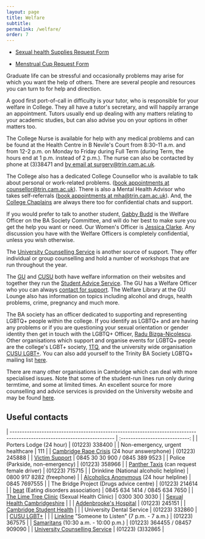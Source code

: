 ```yaml
---
layout: page
title: Welfare
subtitle:
permalink: /welfare/
order: 7
---
```


<div class="row">
	<div class="6u 12u$(medium)">
		<ul class="actions fit">
			<li><a href="https://forms.office.com/Pages/ResponsePage.aspx?id=4Kd2NkFfFk2b51fqbRWgK6CmBfFmLLtAqzZAd9Kkg2xUMlI0UE1TN0RaRjU2NzZVVEVDUUQzTElYSy4u" target="_blank" class="button special fit">Sexual health Supplies Request Form</a></li>
		</ul>
	</div>
	<div class="6u 12u$(medium)">
		<ul class="actions fit">
			<li><a href="https://forms.office.com/Pages/ResponsePage.aspx?id=4Kd2NkFfFk2b51fqbRWgK6CmBfFmLLtAqzZAd9Kkg2xUOVNJWVpWT1M2SVQ0VURMU0dFV0pLQ0JQNS4u" target="_blank" class="button special fit">Menstrual Cup Request Form</a></li>
		</ul>
	</div>
</div>

Graduate life can be stressful and occasionally problems may arise for which you want the help of others. There are several people and resources you can turn to for help and direction.

A good first port-of-call in difficulty is your tutor, who is responsible for your welfare in College. They all have a tutor's secretary, and will happily arrange an appointment. Tutors usually end up dealing with any matters relating to your academic studies, but can also advise you on your options in other matters too.

The College Nurse is available for help with any medical problems and  can be found at the Health Centre in B Nevile's Court from 8:30-11 a.m. and from 12-2 p.m. on Monday to Friday during Full Term (during Term, the hours end at 1 p.m. instead of 2 p.m.). The nurse can also be contacted by phone at (3)38471 and [by email at surgery@trin.cam.ac.uk](mailto:surgery@trin.cam.ac.uk).

The College also has a dedicated College Counsellor who is available to talk about personal or work-related problems. ([book appointments at counsellor@trin.cam.ac.uk](mailto:counsellor@trin.cam.ac.uk)). There is also a Mental Health Advisor who takes self-referrals ([book appointments at mha@trin.cam.ac.uk](mailto:mha@trin.cam.ac.uk)). And, the [College Chaplains](http://trinitycollegechapel.com/whos-who/) are always there too for confidential chats and support.

If you would prefer to talk to another student, [Gabby Budd](mailto:ba.welfare@trin.cam.ac.uk) is the Welfare Officer on the BA Society Committee, and will do her best to make sure you get the help you want or need. Our Women's Officer is [Jessica Clarke](mailto:ba.women@trin.cam.ac.uk). Any discussion you have with the Welfare Officers is completely confidential, unless you wish otherwise.

The [University Counselling Service](http://www.counselling.cam.ac.uk/) is another source of support. They offer individual or group counselling and hold a number of workshops that are run throughout the year.

The [GU](http://www.gradunion.cam.ac.uk/support-and-advice) and [CUSU](http://www.cusu.co.uk/support/welfare/) both have welfare information on their websites and together they run the [Student Advice Service](mailto:advice@camstudentadvice.co.uk). The GU has a Welfare Officer who you can always [contact for support](mailto:welfare@gradunion.cam.ac.uk). The Welfare Library at the GU Lounge also has information on topics including alcohol and drugs, health problems, crime, pregnancy and much more.

The BA society has an officer dedicated to supporting and representing LGBTQ+ people within the college. If you identify as LGBTQ+ and are having any problems or if you are questioning your sexual orientation or gender identity then get in touch with the LGBTQ+ Officer, [Radu Bizga-Nicolescu](mailto:ba.lgbt@trin.cam.ac.uk). Other organisations which support and organise events for LGBTQ+ people are the college's LGBT+ society, [1TQ](https://www.facebook.com/1tqcantab/), and the university wide organisation [CUSU LGBT+](http://www.lgbt.cusu.cam.ac.uk/). You can also add yourself to the Trinity BA Society LGBTQ+ mailing list [here](http://lists.cam.ac.uk/mailman/listinfo/trin-balgbt).

There are many other organisations in Cambridge which can deal with more specialised issues. Note that some of the student-run lines run only during termtime, and some at limited times. An excellent source for more counselling and advice services is provided on the University website and may be found [here](https://www.studentadvice.cam.ac.uk/).


## Useful contacts

| ------------------------------------------------------------------------------------------------------------------------ | :----------------------------: |
| Porters Lodge (24 hour)                                                                                                  | (01223) 338400                 |
| Non-emergency, urgent healthcare                                                                                         | 111                            |
| [Cambridge Rape Crisis](http://www.cambridgerapecrisis.org.uk/) (24 hour answerphone)                                    | (01223) 245888                 |
| [Victim Support](https://www.victimsupport.org.uk/)                                                                      | 0845 30 30 900 / 0845 389 9523 |
| Police (Parkside, non-emergency)                                                                                         | (01223) 358966                 |
| [Panther Taxis](http://www.panthertaxis.co.uk/) (can request female driver)                                              | (01223) 715715                 |
| Drinkline (National alcoholic helpline)                                                                                  | 0800 917 8282 (freephone)      |
| [Alcoholics Anonymous](http://www.alcoholics-anonymous.org.uk/) (24 hour helpline)                                       | 0845 7697555                   |
| The Bridge Project (Drugs advice centre)                                                                                 | (01223) 214614                 |
| [beat](http://www.b-eat.co.uk/) (Eating disorders association)                                                           | 0845 634 1414 / 0845 634 7650  |
| [The Lime Tree Clinic](http://www.icash.nhs.uk/where-to-go/lime-tree-clinic-cambridge) (Sexual Health Clinic)            | 0300 300 3030                  |
| [Sexual Health Cambridgeshire](http://www.icash.nhs.uk/where-to-go/icash-cambridgeshire)                                 |                                |
| [Addenbrooke's Hospital](http://www.addenbrookes.org.uk/)                                                                | (01223) 245151                 |
| [Cambridge Student Health](http://www.camstudenthealth.nhs.uk/)                                                          |                                |
| University Dental Service                                                                                                | (01223) 332860                 |
| [CUSU LGBT+](https://www.lgbt.cusu.cam.ac.uk/)                                                                           |                                |
| [Linkline](http://www.linkline.org.uk/) "Someone to Listen" (7 p.m. - 7 a.m.)                                            | (01223) 367575                 |
| [Samaritans](http://www.samaritans.org/) (10:30 a.m. - 10:00 p.m.)                                                       | (01223) 364455 / 08457 909090  |
| [University Counselling Service](http://www.counselling.cam.ac.uk/)                                                      | (01223) (3)32865               |
